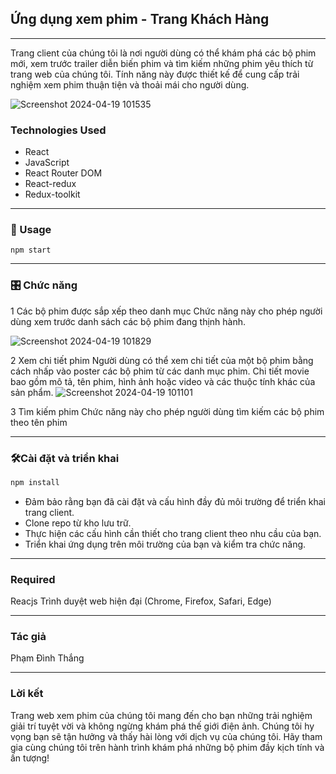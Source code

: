 ## Ứng dụng xem phim - Trang Khách Hàng

---

Trang client của chúng tôi là nơi người dùng có thể khám phá các bộ phim mới, xem trước trailer diễn biến phim và tìm kiếm những phim yêu thích từ trang web của chúng tôi. Tính năng này được thiết kế để cung cấp trải nghiệm xem phim thuận tiện và thoải mái cho người dùng.

![Screenshot 2024-04-19 101535](https://i.imgur.com/3uOHdzp.jpeg)

### Technologies Used

- React
- JavaScript
- React Router DOM
- React-redux
- Redux-toolkit

---

### 🚀 Usage

    npm start

---

### 🎛️ Chức năng

1 Các bộ phim được sắp xếp theo danh mục
Chức năng này cho phép người dùng xem trước danh sách các bộ phim đang thịnh hành.

![Screenshot 2024-04-19 101829](https://i.imgur.com/96ZemcZ.jpeg)

2 Xem chi tiết phim
Người dùng có thể xem chi tiết của một bộ phim bằng cách nhấp vào poster các bộ phim từ các danh mục phim. Chi tiết movie bao gồm mô tả, tên phim, hình ảnh hoặc video và các thuộc tính khác của sản phẩm.
![Screenshot 2024-04-19 101101](https://i.imgur.com/Px0EFoU.png)

3 Tìm kiếm phim
Chức năng này cho phép người dùng tìm kiếm các bộ phim theo tên phim

---

### 🛠️Cài đặt và triển khai

```c
npm install
```

- Đảm bảo rằng bạn đã cài đặt và cấu hình đầy đủ môi trường để triển khai trang client.
- Clone repo từ kho lưu trữ.
- Thực hiện các cấu hình cần thiết cho trang client theo nhu cầu của bạn.
- Triển khai ứng dụng trên môi trường của bạn và kiểm tra chức năng.

---

### Required

Reacjs
Trình duyệt web hiện đại (Chrome, Firefox, Safari, Edge)

---

### Tác giả

Phạm Đình Thắng

---

### Lời kết

Trang web xem phim của chúng tôi mang đến cho bạn những trải nghiệm giải trí tuyệt vời và không ngừng khám phá thế giới điện ảnh. Chúng tôi hy vọng bạn sẽ tận hưởng và thấy hài lòng với dịch vụ của chúng tôi. Hãy tham gia cùng chúng tôi trên hành trình khám phá những bộ phim đầy kịch tính và ấn tượng!
